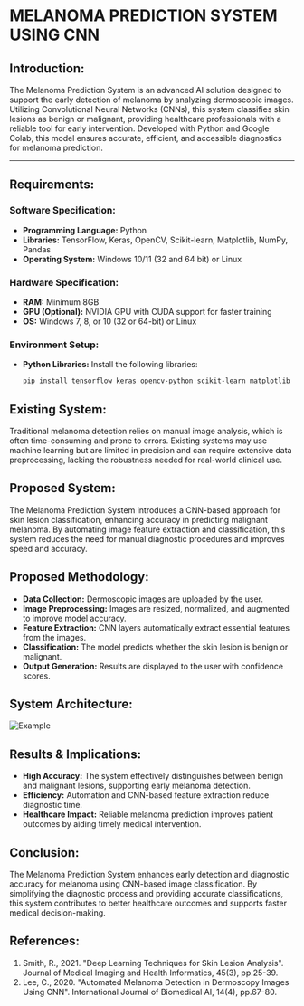 # MELANOMA PREDICTION SYSTEM USING CNN

## Introduction:
The Melanoma Prediction System is an advanced AI solution designed to support the early detection of melanoma by analyzing dermoscopic images. Utilizing Convolutional Neural Networks (CNNs), this system classifies skin lesions as benign or malignant, providing healthcare professionals with a reliable tool for early intervention. Developed with Python and Google Colab, this model ensures accurate, efficient, and accessible diagnostics for melanoma prediction.

---

## Requirements:

### Software Specification:
- **Programming Language:** Python
- **Libraries:** TensorFlow, Keras, OpenCV, Scikit-learn, Matplotlib, NumPy, Pandas
- **Operating System:** Windows 10/11 (32 and 64 bit) or Linux

### Hardware Specification:
- **RAM:** Minimum 8GB
- **GPU (Optional):** NVIDIA GPU with CUDA support for faster training
- **OS:** Windows 7, 8, or 10 (32 or 64-bit) or Linux

### Environment Setup:
- **Python Libraries:** Install the following libraries:

  ```bash
  pip install tensorflow keras opencv-python scikit-learn matplotlib numpy pandas

## Existing System:
Traditional melanoma detection relies on manual image analysis, which is often time-consuming and prone to errors. Existing systems may use machine learning but are limited in precision and can require extensive data preprocessing, lacking the robustness needed for real-world clinical use.

## Proposed System:
The Melanoma Prediction System introduces a CNN-based approach for skin lesion classification, enhancing accuracy in predicting malignant melanoma. By automating image feature extraction and classification, this system reduces the need for manual diagnostic procedures and improves speed and accuracy.

## Proposed Methodology:
- **Data Collection:** Dermoscopic images are uploaded by the user.
- **Image Preprocessing:** Images are resized, normalized, and augmented to improve model accuracy.
- **Feature Extraction:** CNN layers automatically extract essential features from the images.
- **Classification:** The model predicts whether the skin lesion is benign or malignant.
- **Output Generation:** Results are displayed to the user with confidence scores.

## System Architecture:
![Example](https://github.com/KATHIR1611/INTEGRATED-DIAGNOSIS-SYSTEM-FOR-MELANOMA-CANCER-/blob/main/Images/Screenshot%202024-10-27%20222457.png)

## Results & Implications:
- **High Accuracy:** The system effectively distinguishes between benign and malignant lesions, supporting early melanoma detection.
- **Efficiency:** Automation and CNN-based feature extraction reduce diagnostic time.
- **Healthcare Impact:** Reliable melanoma prediction improves patient outcomes by aiding timely medical intervention.

## Conclusion:
The Melanoma Prediction System enhances early detection and diagnostic accuracy for melanoma using CNN-based image classification. By simplifying the diagnostic process and providing accurate classifications, this system contributes to better healthcare outcomes and supports faster medical decision-making.

## References:
1. Smith, R., 2021. "Deep Learning Techniques for Skin Lesion Analysis". Journal of Medical Imaging and Health Informatics, 45(3), pp.25-39.
2. Lee, C., 2020. "Automated Melanoma Detection in Dermoscopy Images Using CNN". International Journal of Biomedical AI, 14(4), pp.67-80.
